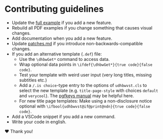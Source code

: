 # Contributing guidelines

* Update the [full example](./examples/full/full.tex) if you add a new feature.
* Rebuild all PDF examples if you change something that causes visual changes.
* Add documentation when you add a new feature.
* Update [patches.md](./docs/patches.md) if you introduce non-backwards-compatible changes.
* If you add an alternative template (`.def`) file:
  * Use the `\dhbwGet*` command to access data.
  * Wrap optional data points in `\ifdef{\dhbwGet*}{true code}{false code}`.
  * Test your template with weird user input (very long titles, missing subtitles etc.)
  * Add a `/.is choice`-type entry to the options of `udhbwvst.cls` to select the new template (e.g. `title-page-style` with choices `default` and `verycool`). The [pgfkeys manual](http://mirrors.ctan.org/graphics/pgf/base/doc/pgfmanual.pdf) may be helpful here.
  * For new title page templates: Make using a non-disclosure notice optional with `\ifbool{udhbwvst@if@print@ndn}{true code}{false code}`.
* Add a VSCode snippet if you add a new command.
* Write your code in english.

❤ Thank you!
